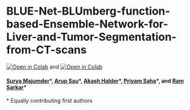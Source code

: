 # BLUE-Net-BLUmberg-function-based-Ensemble-Network-for-Liver-and-Tumor-Segmentation-from-CT-scans

[![Open in Colab](https://colab.research.google.com/assets/colab-badge.svg)](https://colab.research.google.com/github/SuryaMajumder/BLUE-Net-BLUmberg-function-based-Ensemble-Network-for-Liver-and-Tumor-Segmentation-from-CT-scans/blob/main/Ensemble-Liver.ipynb) and [![Open in Colab](https://colab.research.google.com/assets/colab-badge.svg)](https://colab.research.google.com/github/SuryaMajumder/BLUE-Net-BLUmberg-function-based-Ensemble-Network-for-Liver-and-Tumor-Segmentation-from-CT-scans/blob/main/Ensemble-Tumor.ipynb)

#### [Surya Majumder](https://www.linkedin.com/in/surya-majumder-333891246/)\*, [Arup Sau](https://www.linkedin.com/in/arup-sau-6503a4184/)\*, [Akash Halder](https://in.linkedin.com/in/akash-halder-1b315b1b7)\*, [Priyam Saha](https://in.linkedin.com/in/priyam-saha-69308a226)\*, and [Ram Sarkar](http://www.jaduniv.edu.in/profile.php?uid=686)\*
\* Equally contributing first authors

